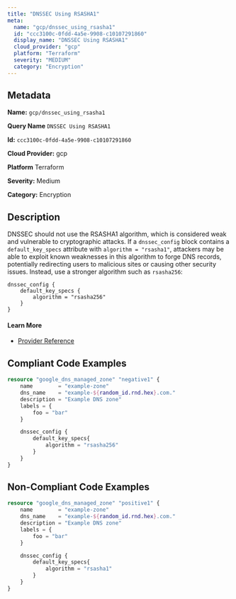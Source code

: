```yaml
---
title: "DNSSEC Using RSASHA1"
meta:
  name: "gcp/dnssec_using_rsasha1"
  id: "ccc3100c-0fdd-4a5e-9908-c10107291860"
  display_name: "DNSSEC Using RSASHA1"
  cloud_provider: "gcp"
  platform: "Terraform"
  severity: "MEDIUM"
  category: "Encryption"
---
```

## Metadata

**Name:** `gcp/dnssec_using_rsasha1`

**Query Name** `DNSSEC Using RSASHA1`

**Id:** `ccc3100c-0fdd-4a5e-9908-c10107291860`

**Cloud Provider:** gcp

**Platform** Terraform

**Severity:** Medium

**Category:** Encryption

## Description
DNSSEC should not use the RSASHA1 algorithm, which is considered weak and vulnerable to cryptographic attacks. If a `dnssec_config` block contains a `default_key_specs` attribute with `algorithm = "rsasha1"`, attackers may be able to exploit known weaknesses in this algorithm to forge DNS records, potentially redirecting users to malicious sites or causing other security issues. Instead, use a stronger algorithm such as `rsasha256`:

```
dnssec_config {
    default_key_specs {
        algorithm = "rsasha256"
    }
}
```

#### Learn More

 - [Provider Reference](https://registry.terraform.io/providers/hashicorp/google/latest/docs/resources/dns_managed_zone#algorithm)


## Compliant Code Examples
```terraform
resource "google_dns_managed_zone" "negative1" {
    name        = "example-zone"
    dns_name    = "example-${random_id.rnd.hex}.com."
    description = "Example DNS zone"
    labels = {
        foo = "bar"
    }

    dnssec_config {
        default_key_specs{
            algorithm = "rsasha256"
        }
    }
}


```
## Non-Compliant Code Examples
```terraform
resource "google_dns_managed_zone" "positive1" {
    name        = "example-zone"
    dns_name    = "example-${random_id.rnd.hex}.com."
    description = "Example DNS zone"
    labels = {
        foo = "bar"
    }

    dnssec_config {
        default_key_specs{
            algorithm = "rsasha1"
        }
    }
}

```